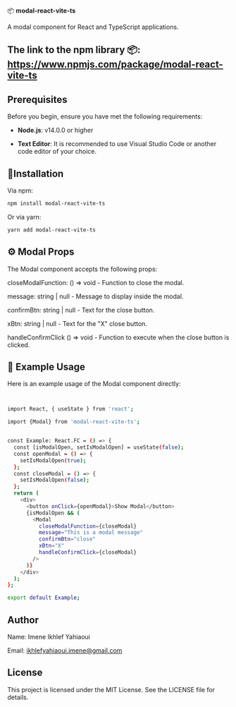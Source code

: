 📦 **modal-react-vite-ts**

A modal component for React and TypeScript applications.

## The link to the npm library 📦: https://www.npmjs.com/package/modal-react-vite-ts


## Prerequisites

Before you begin, ensure you have met the following requirements:

- **Node.js**: v14.0.0 or higher

- **Text Editor**: It is recommended to use Visual Studio Code or another code editor of your choice.

## 🚀Installation
 

Via npm:
```bash
npm install modal-react-vite-ts 
```

Or via yarn:

```bash
yarn add modal-react-vite-ts
```

## ⚙️ Modal Props

 

The Modal component accepts the following props:

closeModalFunction: () => void - Function to close the modal.

message: string | null - Message to display inside the modal.

confirmBtn: string | null - Text for the close button.

xBtn: string | null - Text for the "X" close button.

handleConfirmClick () => void - Function to execute when the close button is clicked.


## 📝 Example Usage

Here is an example usage of the Modal component directly:

```bash


import React, { useState } from 'react';

import {Modal} from 'modal-react-vite-ts';


const Example: React.FC = () => {
  const [isModalOpen, setIsModalOpen] = useState(false);
  const openModal = () => {
    setIsModalOpen(true);
  };
  const closeModal = () => {
    setIsModalOpen(false);
  };
  return (
    <div>
      <button onClick={openModal}>Show Modal</button>
      {isModalOpen && (
        <Modal
          closeModalFunction={closeModal}
          message="This is a modal message"
          confirmBtn="close"
          xBtn="X"
          handleConfirmClick={closeModal}
        />
      )}
    </div>
  );
};

export default Example;

```
## Author

Name: Imene Ikhlef Yahiaoui

Email: ikhlefyahiaoui.imene@gmail.com


## License
This project is licensed under the MIT License. See the LICENSE file for details.
 
